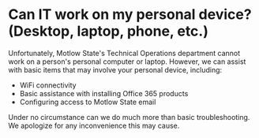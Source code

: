 [author]:        <> (William Quinn)
[last modified]: <> (2020-10-12)
[revision]:      <> (1)

# Can IT work on my personal device? (Desktop, laptop, phone, etc.)

Unfortunately, Motlow State's Technical Operations department cannot work on a person's personal computer or laptop. However, we can assist with basic items that may involve your personal device, including:

  + WiFi connectivity
  + Basic assistance with installing Office 365 products
  + Configuring access to Motlow State email

Under no circumstance can we do much more than basic troubleshooting. We apologize for any inconvenience this may cause.
